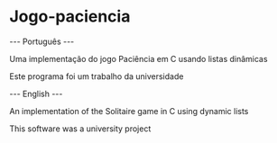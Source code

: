 # Jogo-paciencia

--- Português ---

Uma implementação do jogo Paciência em C usando listas dinâmicas

Este programa foi um trabalho da universidade

--- English ---

An implementation of the Solitaire game in C using dynamic lists

This software was a university project
